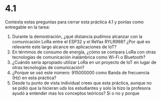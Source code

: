 # 4.1 

Contesta estas preguntas para cerrar esta práctica 4.1 y ponlas como entregable en la tarea:
1. Durante la demostración, ¿qué distancia pudimos alcanzar con la comunicación LoRa entre el ESP32
y el ReYax RYLR998? ¿Por qué es relevante este largo alcance en aplicaciones de IoT?
2. En términos de consumo de energía, ¿cómo se compara LoRa con otras tecnologías de comunicación
inalámbrica como Wi-Fi o Bluetooth?
3. ¿Cuándo sería apropiado utilizar LoRa en un proyecto de IoT en lugar de otras tecnologías de
comunicación?
4. ¿Porque se usó este número: 915000000 como Banda de frecuencia (Hz) en esta práctica?
5. Desde tu punto de vista individual crees que esta práctica, aunque no se pidió que la hicieran uds los
estudiantes y solo la hizo la profesora ayudó a entender mas los conceptos teóricos? Si o no y
porque